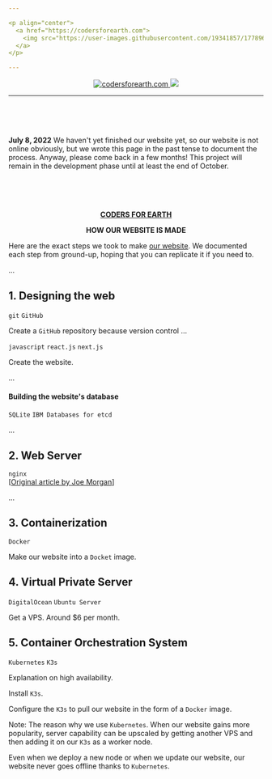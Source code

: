 ```yaml
---

<p align="center">
  <a href="https://codersforearth.com">
    <img src="https://user-images.githubusercontent.com/19341857/177896292-0837342f-120b-430b-a9bf-d4147f86f896.svg" width="350">
  </a>
</p>

---
```


<p align="center">
  <a href="https://github.com/CodersForEarth/codersforearth.com">
    <img alt="codersforearth.com" src="https://img.shields.io/badge/GitHub-codersforearth.com-brightgreen">
  </a>
  <a href="https://github.com/CodersForEarth/codersforearth.com/blob/main/LICENSE">
    <img src="https://badgen.net/github/license/CodersForEarth/codersforearth.com">
  </a>
</p>

---

<br>
<br>
<br>

**July 8, 2022** We haven't yet finished
our website yet, so our website is not online
obviously, but we wrote this page
in the past tense to document the process.
Anyway, please come back in a few months!
This project will remain in the development
phase until at least the end of October.

<br>
<br>
<br>

<p align="center">
  <a href="https://codersforearth.com">
    <b>CODERS FOR EARTH</b>
  </a>
</p>

<!---

An open-source website, where ...

-->

<p align="center">
  <b>HOW OUR WEBSITE IS MADE</b>
</p>

Here are the exact steps we took to
make [our website](https://codersforearth.com).
We documented each step from ground-up,
hoping that you can replicate it if you need to. 

...

## 1. Designing the web
`git`
`GitHub`

Create a `GitHub` repository because
version control ...



`javascript`
`react.js`
`next.js`

Create the website.

...

#### Building the website's database
`SQLite`
`IBM Databases for etcd`

...

## 2. Web Server
`nginx` <br>
[[Original article by Joe Morgan](https://www.digitalocean.com/community/tutorials/how-to-deploy-a-react-application-with-nginx-on-ubuntu-20-04)]

...

## 3. Containerization
`Docker`

Make our website into a `Docket` image.

## 4. Virtual Private Server
`DigitalOcean`
`Ubuntu Server`

Get a VPS. Around $6 per month.

## 5. Container Orchestration System
`Kubernetes`
`K3s`

Explanation on high availability.

Install `K3s`.

Configure the `K3s` to pull our website
in the form of a `Docker` image.

Note: The reason why we use `Kubernetes`.
When our website gains more popularity,
server capability can be upscaled by
getting another VPS and then adding it
on our `K3s` as a worker node.

Even when we deploy a new node or when
we update our website, our website never
goes offline thanks to `Kubernetes`.
